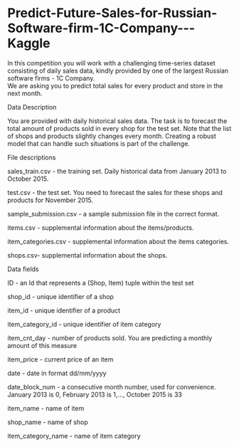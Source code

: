 # Predict-Future-Sales-for-Russian-Software-firm-1C-Company---Kaggle
In this competition you will work with a challenging time-series dataset consisting of daily sales data, 
kindly provided by one of the largest Russian software firms - 1C Company.   
We are asking you to predict total sales for every product and store in the next month.

Data Description

You are provided with daily historical sales data. The task is to forecast the total amount of products sold in every shop for the test set. Note that the list of shops and products slightly changes every month. Creating a robust model that can handle such situations is part of the challenge.

File descriptions

sales_train.csv -        the training set. Daily historical data from January 2013 to October 2015.

test.csv -               the test set. You need to forecast the sales for these shops and products for November 2015.

sample_submission.csv -   a sample submission file in the correct format.

items.csv -               supplemental information about the items/products.

item_categories.csv  -     supplemental information about the items categories.

shops.csv-             supplemental information about the shops.



Data fields

ID - an Id that represents a (Shop, Item) tuple within the test set

shop_id - unique identifier of a shop

item_id - unique identifier of a product

item_category_id - unique identifier of item category

item_cnt_day - number of products sold. You are predicting a monthly amount of this measure

item_price - current price of an item

date - date in format dd/mm/yyyy

date_block_num - a consecutive month number, used for convenience. January 2013 is 0, February 2013 is 1,..., October 2015 is 33

item_name - name of item

shop_name - name of shop

item_category_name - name of item category
